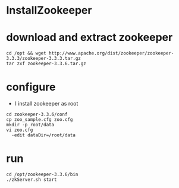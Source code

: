 # InstallZookeeper

# download and extract zookeeper
```shell
cd /opt && wget http://www.apache.org/dist/zookeeper/zookeeper-3.3.3/zookeeper-3.3.3.tar.gz
tar zxf zookeeper-3.3.6.tar.gz 
```
# configure
* I install zookeeper as root
```shell
cd zookeeper-3.3.6/conf
cp zoo_sample.cfg zoo.cfg
mkdir -p root/data
vi zoo.cfg
  -edit dataDir=/root/data
```

# run
```shell
cd /opt/zookeeper-3.3.6/bin
./zkServer.sh start
```
